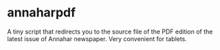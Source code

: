 annaharpdf
==========

A tiny script that redirects you to the source file of the PDF edition of the latest issue of Annahar newspaper. Very convenient for tablets.